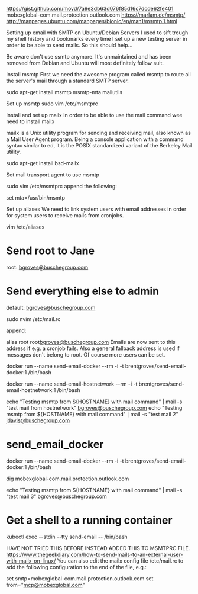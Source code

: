 https://gist.github.com/movd/7a9e3db63d076f85d16c7dcde62fe401
mobexglobal-com.mail.protection.outlook.com
https://marlam.de/msmtp/
http://manpages.ubuntu.com/manpages/bionic/en/man1/msmtp.1.html

Setting up email with SMTP on Ubuntu/Debian Servers
I used to sift trough my shell history and bookmarks every time I set up a new testing server in order to be able to send mails. So this should help...

Be aware don't use ssmtp anymore. It's unmaintained and has been removed from Debian and Ubuntu will most definitely follow suit.

Install msmtp
First we need the awesome program called msmtp to route all the server's mail through a standard SMTP server.

sudo apt-get install msmtp msmtp-mta mailutils

Set up msmtp
sudo vim /etc/msmtprc

Install and set up mailx
In order to be able to use the mail command wee need to install mailx

mailx is a Unix utility program for sending and receiving mail, also known as a Mail User Agent program. Being a console application with a command syntax similar to ed, it is the POSIX standardized variant of the Berkeley Mail utility.

sudo apt-get install bsd-mailx

Set mail transport agent to use msmtp

sudo vim /etc/msmtprc
append the following:

set mta=/usr/bin/msmtp


Set up aliases
We need to link system users with email addresses in order for system users to receive mails from cronjobs.

vim /etc/aliases

# Send root to Jane
root: bgroves@buschegroup.com
   
# Send everything else to admin
default: bgroves@buschegroup.com


sudo nvim /etc/mail.rc

append:

alias root root<bgroves@buschegroup.com>
Emails are now sent to this address if e.g. a cronjob fails. Also a general fallback address is used if messages don't belong to root. Of course more users can be set.

docker run --name send-email-docker --rm -i -t brentgroves/send-email-docker:1 /bin/bash

docker run --name send-email-hostnetwork --rm -i -t brentgroves/send-email-hostnetwork:1 /bin/bash

echo "Testing msmtp from ${HOSTNAME} with mail command" | mail -s "test mail from hostnetwork" bgroves@buschegroup.com
echo "Testing msmtp from ${HOSTNAME} with mail command" | mail -s "test mail 2" jdavis@buschegroup.com

# send_email_docker
docker run --name send-email-docker --rm -i -t brentgroves/send-email-docker:1 /bin/bash

dig mobexglobal-com.mail.protection.outlook.com

echo "Testing msmtp from ${HOSTNAME} with mail command" | mail -s "test mail 3" bgroves@buschegroup.com

# Get a shell to a running container
kubectl exec --stdin --tty send-email -- /bin/bash


HAVE NOT TRIED THIS BEFORE INSTEAD ADDED THIS TO MSMTPRC FILE.
https://www.thegeekdiary.com/how-to-send-mails-to-an-external-user-with-mailx-on-linux/
You can also edit the mailx config file /etc/mail.rc to add the following configuration to the end of the file, e.g.:

set smtp=mobexglobal-com.mail.protection.outlook.com
set from="mcp@mobexglobal.com"



